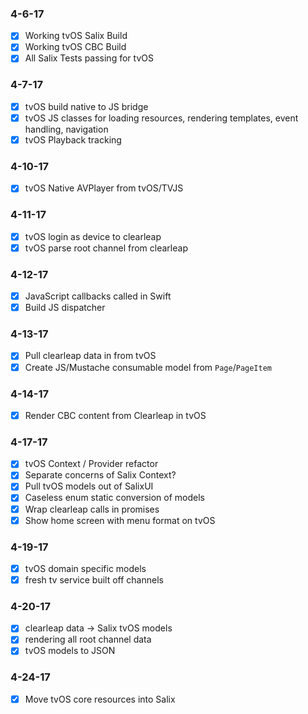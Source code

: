 ### 4-6-17
 - [x] Working tvOS Salix Build
 - [x] Working tvOS CBC Build
 - [x] All Salix Tests passing for tvOS
  
### 4-7-17
 - [x] tvOS build native to JS bridge
 - [x] tvOS JS classes for loading resources, rendering templates, event handling, navigation
 - [x] tvOS Playback tracking
  
### 4-10-17
 - [x] tvOS Native AVPlayer from tvOS/TVJS
 
### 4-11-17
 - [x] tvOS login as device to clearleap
 - [x] tvOS parse root channel from clearleap
 
### 4-12-17 
 - [x] JavaScript callbacks called in Swift
 - [x] Build JS dispatcher 
 
### 4-13-17
 - [x] Pull clearleap data in from tvOS
 - [x] Create JS/Mustache consumable model from `Page`/`PageItem`

### 4-14-17
 - [x] Render CBC content from Clearleap in tvOS
 
### 4-17-17
 - [x] tvOS Context / Provider refactor
 - [x] Separate concerns of Salix Context?
 - [x] Pull tvOS models out of SalixUI
 - [x] Caseless enum static conversion of models 
 - [x] Wrap clearleap calls in promises
 - [x] Show home screen with menu format on tvOS
 
### 4-19-17
 - [x] tvOS domain specific models
 - [x] fresh tv service built off channels
 
### 4-20-17
 - [x] clearleap data -> Salix tvOS models
 - [x] rendering all root channel data
 - [x] tvOS models to JSON
 
### 4-24-17
 - [x] Move tvOS core resources into Salix
